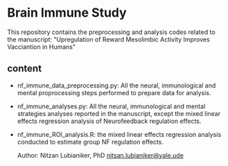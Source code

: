 # Brain Immune Study
This repository contains the preprocessing and analysis codes related to the manuscript: "Upregulation of Reward Mesolimbic Activity Improves Vacciantion in Humans"

## content
- nf_immune_data_preprocessing.py: All the neural, immunological and mental proprocessing steps performed to prepare data for analysis.
- nf_immune_analyses.py: All the neural, immunological and mental strategies analyses reported in the manuscript, except the mixed linear effects regression analysis of Neurofeedback regulation effects.
- nf_immune_ROI_analysis.R: the mixed linear effects regression analysis conducted to estimate group NF regulation effects.

  Author:
  Nitzan Lubianiker, PhD
  nitsan.lubianiker@yale.ude

  
